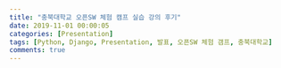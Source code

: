 ```yaml
---
title: "충북대학교 오픈SW 체험 캠프 실습 강의 후기"
date: 2019-11-01 00:00:05
categories: [Presentation]
tags: [Python, Django, Presentation, 발표, 오픈SW 체험 갬프, 충북대학교]
comments: true
---
```

